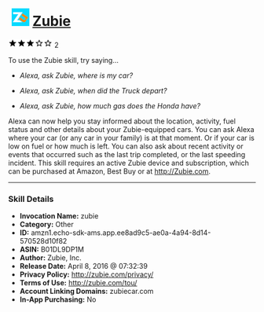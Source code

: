 # &nbsp;<img src="skill_icon" alt="Zubie icon" width="36"> [Zubie](http://alexa.amazon.com/#skills/amzn1.echo-sdk-ams.app.ee8ad9c5-ae0a-4a94-8d14-570528d10f82)
![3 stars](../../images/ic_star_black_18dp_1x.png)![3 stars](../../images/ic_star_black_18dp_1x.png)![3 stars](../../images/ic_star_black_18dp_1x.png)![3 stars](../../images/ic_star_border_black_18dp_1x.png)![3 stars](../../images/ic_star_border_black_18dp_1x.png) 2

To use the Zubie skill, try saying...

* *Alexa, ask Zubie, where is my car?*

* *Alexa, ask Zubie, when did the Truck depart?*

* *Alexa, ask Zubie, how much gas does the Honda have?*

Alexa can now help you stay informed about the location,  activity,  fuel status and other details about your Zubie-equipped cars.  You can ask Alexa where your car (or any car in your family) is at that moment.  Or if your car is low on fuel or how much is left.  You can also ask about recent activity or events that occurred  such as the last trip completed, or the last speeding incident.   This skill requires an active Zubie device and subscription, which can be purchased at Amazon, Best Buy or at http://Zubie.com.

***

### Skill Details

* **Invocation Name:** zubie
* **Category:** Other
* **ID:** amzn1.echo-sdk-ams.app.ee8ad9c5-ae0a-4a94-8d14-570528d10f82
* **ASIN:** B01DL9DP1M
* **Author:** Zubie, Inc.
* **Release Date:** April 8, 2016 @ 07:32:39
* **Privacy Policy:** http://zubie.com/privacy/
* **Terms of Use:** http://zubie.com/tou/
* **Account Linking Domains:** zubiecar.com
* **In-App Purchasing:** No
